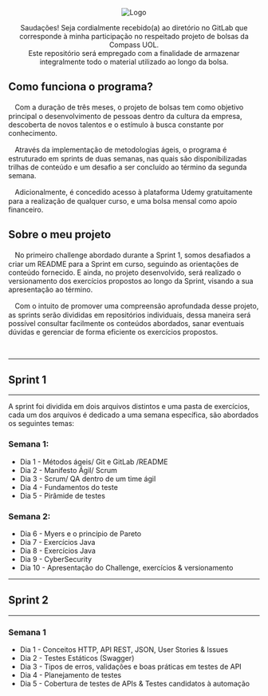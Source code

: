<div align = "center">


![Logo](https://gitlab.com/letsquicia/compass/-/raw/main/images/logo.JPG)

Saudações! Seja cordialmente recebido(a) ao diretório no GitLab que corresponde à minha participação no respeitado projeto de bolsas da Compass UOL. 
<br>
Este repositório será empregado com a finalidade de armazenar integralmente todo o material utilizado ao longo da bolsa.

</div>

## Como funciona o programa?
ㅤCom a duração de três meses, o projeto de bolsas tem como objetivo principal o desenvolvimento de pessoas dentro da cultura da empresa, descoberta de novos talentos e o estímulo à busca constante por conhecimento. 

ㅤAtravés da implementação de metodologias ágeis, o programa é estruturado em sprints de duas semanas, nas quais são disponibilizadas trilhas de conteúdo e um desafio a ser concluído ao término da segunda semana.

ㅤAdicionalmente, é concedido acesso à plataforma Udemy gratuitamente para a realização de qualquer curso, e uma bolsa mensal como apoio financeiro.

## Sobre o  meu projeto

ㅤNo primeiro challenge abordado durante a Sprint 1, somos desafiados a criar um README para a Sprint em curso, seguindo as orientações de conteúdo fornecido. E ainda, no projeto desenvolvido, será realizado o versionamento dos exercícios propostos ao longo da Sprint, visando a sua apresentação ao término.

ㅤCom o intuito de promover uma compreensão aprofundada desse projeto, as sprints serão divididas em repositórios individuais, dessa maneira será possível consultar facilmente os conteúdos abordados, sanar eventuais dúvidas e gerenciar de forma eficiente os exercícios propostos.

<br>

******************
## Sprint 1
******************
A sprint foi dividida em dois arquivos distintos e uma pasta de exercícios, cada um dos arquivos é dedicado a uma semana específica, são abordados os seguintes temas:
### Semana 1:
* Dia 1 - Métodos ágeis/ Git e GitLab /README
* Dia 2 - Manifesto Ágil/ Scrum
* Dia 3 - Scrum/ QA dentro de um time ágil
* Dia 4 - Fundamentos do teste
* Dia 5 - Pirâmide de testes

### Semana 2:
* Dia 6 - Myers e o princípio de Pareto
* Dia 7 - Exercícios Java
* Dia 8 - Exercícios Java
* Dia 9 - CyberSecurity
* Dia 10 - Apresentação do Challenge, exercícios & versionamento

******************
## Sprint 2
******************

### Semana 1

* Dia 1 - Conceitos HTTP, API REST, JSON, User Stories & Issues
* Dia 2 - Testes Estáticos (Swagger)
* Dia 3 - Tipos de erros, validações e boas práticas em testes de API
* Dia 4 - Planejamento de testes
* Dia 5 - Cobertura de testes de APIs & Testes candidatos à automação
